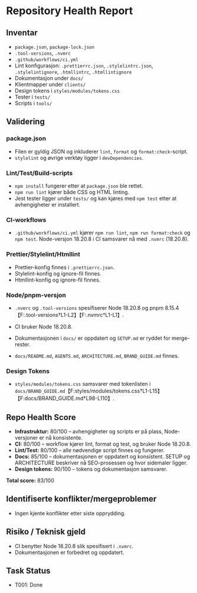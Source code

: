 # Repository Health Report

## Inventar
- `package.json`, `package-lock.json`
- `.tool-versions`, `.nvmrc`
- `.github/workflows/ci.yml`
- Lint konfigurasjon: `.prettierrc.json`, `.stylelintrc.json`, `.stylelintignore`, `.htmllintrc`, `.htmllintignore`
- Dokumentasjon under `docs/`
- Klientmapper under `clients/`
- Design tokens i `styles/modules/tokens.css`
- Tester i `tests/`
- Scripts i `tools/`

## Validering
### package.json
- Filen er gyldig JSON og inkluderer `lint`, `format` og `format:check`-script.
- `stylelint` og øvrige verktøy ligger i `devDependencies`.

### Lint/Test/Build-scripts
- `npm install` fungerer etter at `package.json` ble rettet.
- `npm run lint` kjører både CSS og HTML linting.
- Jest tester ligger under `tests/` og kan kjøres med `npm test` etter at avhengigheter er installert.

### CI-workflows
- `.github/workflows/ci.yml` kjører `npm run lint`, `npm run format:check` og `npm test`. Node-versjon 18.20.8 i CI samsvarer nå med `.nvmrc` (18.20.8).

### Prettier/Stylelint/Htmllint
- Prettier-konfig finnes i `.prettierrc.json`.
- Stylelint-konfig og ignore-fil finnes.
- Htmllint-konfig og ignore-fil finnes.

### Node/pnpm-versjon
- `.nvmrc` og `.tool-versions` spesifiserer Node 18.20.8 og pnpm 8.15.4【F:.tool-versions†L1-L2】【F:.nvmrc†L1-L1】.
- CI bruker Node 18.20.8.

- Dokumentasjonen i `docs/` er oppdatert og `SETUP.md` er ryddet for merge-rester.
- `docs/README.md`, `AGENTS.md`, `ARCHITECTURE.md`, `BRAND_GUIDE.md` finnes.

### Design Tokens
- `styles/modules/tokens.css` samsvarer med tokenlisten i `docs/BRAND_GUIDE.md`【F:styles/modules/tokens.css†L1-L15】【F:docs/BRAND_GUIDE.md†L98-L110】.

## Repo Health Score
- **Infrastruktur:** 80/100 – avhengigheter og scripts er på plass, Node-versjoner er nå konsistente.
- **CI:** 80/100 – workflow kjører lint, format og test, og bruker Node 18.20.8.
- **Lint/Test:** 80/100 – alle nødvendige script finnes og fungerer.
- **Docs:** 85/100 – dokumentasjonen er oppdatert og konsistent. SETUP og ARCHITECTURE beskriver nå SEO-prosessen og hvor sidemaler ligger.
- **Design tokens:** 90/100 – tokens og dokumentasjon samsvarer.

**Total score:** 83/100

## Identifiserte konflikter/mergeproblemer
- Ingen kjente konflikter etter siste opprydding.

## Risiko / Teknisk gjeld
- CI benytter Node 18.20.8 slik spesifisert i `.nvmrc`.
- Dokumentasjonen er forbedret og oppdatert.


## Task Status
- T001: Done

